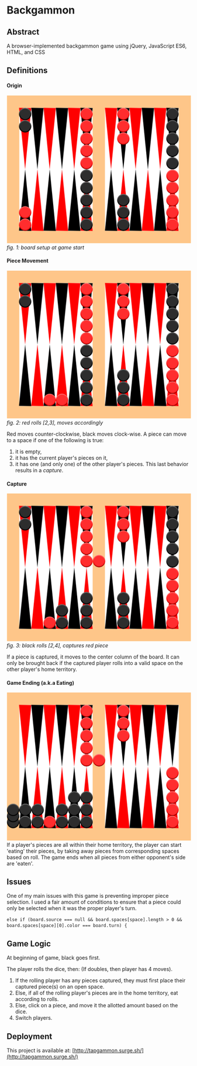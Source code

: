 # Backgammon

## Abstract

A browser-implemented backgammon game using jQuery, JavaScript ES6, HTML, and CSS

## Definitions

#### Origin

![Original Board](assets/origin.jpg)
_fig. 1: board setup at game start_

#### Piece Movement

![Moving Logic](assets/move.jpg)
_fig. 2: red rolls [2,3], moves accordingly_

Red moves counter-clockwise, black moves clock-wise.
A piece can move to a space if one of the following is true:
  1. it is empty,
  2. it has the current player's pieces on it,
  3. it has one (and only one) of the other player's pieces. This last behavior results in a _capture_.

#### Capture

![Capture Logic](assets/capture.jpg)
_fig. 3: black rolls [2,4], captures red piece_

If a piece is captured, it moves to the center column of the board. It can only be brought back if the captured player rolls into a valid space on the other player's home territory.

#### Game Ending (a.k.a Eating)

![Eating Logic](assets/eat.jpg)
If a player's pieces are all within their home territory, the player can start 'eating' their pieces, by taking away pieces from corresponding spaces based on roll. The game ends when all pieces from either opponent's side are 'eaten'.

## Issues

One of my main issues with this game is preventing improper piece selection. I used a fair amount of conditions to ensure that a piece could only be selected when it was the proper player's turn.
```
else if (board.source === null && board.spaces[space].length > 0 && board.spaces[space][0].color === board.turn) {
```

## Game Logic

At beginning of game, black goes first.

The player rolls the dice, then: (If doubles, then player has 4 moves).
  1. If the rolling player has any pieces captured, they must first place their captured piece(s) on an open space.
  2. Else, if all of the rolling player's pieces are in the home territory, eat according to rolls.
  3. Else, click on a piece, and move it the allotted amount based on the dice.
  4. Switch players.

## Deployment
This project is available at: [http://tapgammon.surge.sh/](http://tapgammon.surge.sh/)
